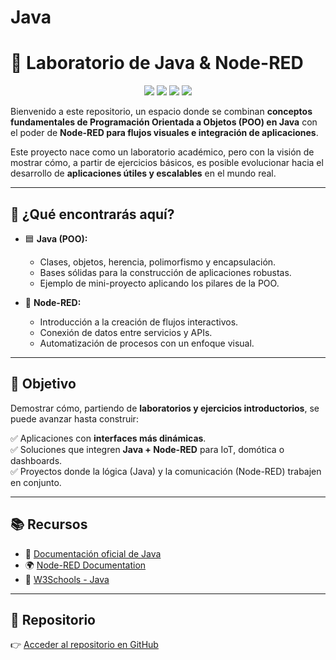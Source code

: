# Java
# 🚀 Laboratorio de Java & Node-RED  

<p align="center">
  <img src="https://img.shields.io/badge/Java-ED8B00?style=for-the-badge&logo=openjdk&logoColor=white"/>
  <img src="https://img.shields.io/badge/Node--RED-8F0000?style=for-the-badge&logo=nodered&logoColor=white"/>
  <img src="https://img.shields.io/badge/GitHub-100000?style=for-the-badge&logo=github&logoColor=white"/>
  <img src="https://img.shields.io/badge/VS%20Code-0078d7?style=for-the-badge&logo=visual-studio-code&logoColor=white"/>
</p>

Bienvenido a este repositorio, un espacio donde se combinan **conceptos fundamentales de Programación Orientada a Objetos (POO) en Java** con el poder de **Node-RED para flujos visuales e integración de aplicaciones**.  

Este proyecto nace como un laboratorio académico, pero con la visión de mostrar cómo, a partir de ejercicios básicos, es posible evolucionar hacia el desarrollo de **aplicaciones útiles y escalables** en el mundo real.  

---

## 📌 ¿Qué encontrarás aquí?

- 🟦 **Java (POO):**  
  - Clases, objetos, herencia, polimorfismo y encapsulación.  
  - Bases sólidas para la construcción de aplicaciones robustas.  
  - Ejemplo de mini-proyecto aplicando los pilares de la POO.  

- 🔴 **Node-RED:**  
  - Introducción a la creación de flujos interactivos.  
  - Conexión de datos entre servicios y APIs.  
  - Automatización de procesos con un enfoque visual.  

---

## 🎯 Objetivo

Demostrar cómo, partiendo de **laboratorios y ejercicios introductorios**, se puede avanzar hasta construir:  

✅ Aplicaciones con **interfaces más dinámicas**.  
✅ Soluciones que integren **Java + Node-RED** para IoT, domótica o dashboards.  
✅ Proyectos donde la lógica (Java) y la comunicación (Node-RED) trabajen en conjunto.  

---

## 📚 Recursos
- 📖 [Documentación oficial de Java](https://docs.oracle.com/en/java/)  
- 🌍 [Node-RED Documentation](https://nodered.org/docs/)  
- 📝 [W3Schools - Java](https://www.w3schools.com/java/)  

---

## 🔗 Repositorio
👉 [Acceder al repositorio en GitHub](https://github.com/Kevinlpz4/Java-)  
